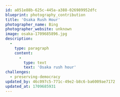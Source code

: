 ```yaml
---
id: a851e88b-625c-445a-a388-026989952dfc
blueprint: photography_contribution
title: 'Osaka Rush Hour'
photographer_name: Bing
photographer_website: unknown
image: osaka-1709685896.jpg
description:
  -
    type: paragraph
    content:
      -
        type: text
        text: 'Osaka rush hour'
challenges:
  - preserving-democracy
updated_by: 46c097c5-771c-49e2-b8c6-ba6009ae7172
updated_at: 1709685931
---
```

